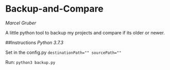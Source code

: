 # Backup-and-Compare
*Marcel Gruber*

A little python tool to backup my projects and compare if its older or newer.

##Instructions
*Python 3.7.3*

Set in the config.py 
`destinationPath=""
sourcePath=""`

Run:
`python3 backup.py`


